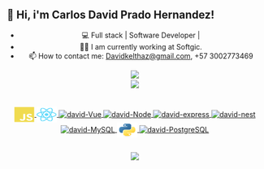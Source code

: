 
## 👋 Hi, i'm Carlos David Prado Hernandez!
<div align="center">


- 💻 Full stack | Software Developer |
- 👩‍💻 I am currently working at Softgic.
- 📫 How to contact me: Davidkelthaz@gmail.com, +57 3002773469
</div>


<div align="center">
<a href="https://github.com/kelthaz">

<img height="200em" src="https://github-readme-stats.vercel.app/api?username=kelthaz&show_icons=true&theme=blueberry&include_all_commits=true&count_private=true"/>
<br>
<img height="ediem" src="https://github-readme-stats.vercel.app/api/top-langs/?username=kelthaz&layout=compact&langs_count=7&theme=blueberry"/>
</div>
<div style="display: inline_block">
<br>
<br>
<div align="center">
<img align="center" alt="david-Js" height="30" width="40" src="https://raw.githubusercontent.com/devicons/devicon/master/icons/javascript/javascript-plain.svg">
<img align="center" alt="david-react" height="30" width="40" src="https://raw.githubusercontent.com/devicons/devicon/master/icons/react/react-original.svg">
<img align="center" alt="david-Vue" height="30" width="40" src="https://cdn.jsdelivr.net/gh/devicons/devicon/icons/vuejs/vuejs-original.svg">
<img align="center" alt="david-Node" height="30" width="40" src="https://cdn.jsdelivr.net/gh/devicons/devicon/icons/nodejs/nodejs-original.svg">
<img align="center" alt="david-express" height="30" width="40" src="https://cdn.jsdelivr.net/gh/devicons/devicon/icons/express/express-original.svg">
<img align="center" alt="david-nest" height="30" width="40" src="https://cdn.jsdelivr.net/gh/devicons/devicon/icons/nestjs/nestjs-original.svg">
<img align="center" alt="david-MySQL" height="30" width="40" src="https://cdn.jsdelivr.net/gh/devicons/devicon/icons/mysql/mysql-original.svg">
<img align="center" alt="david-Python" height="30" width="40" src="https://raw.githubusercontent.com/devicons/devicon/master/icons/python/python-original.svg">
<img align="center" alt="david-PostgreSQL" height="30" width="40" src="https://cdn.jsdelivr.net/gh/devicons/devicon/icons/postgresql/postgresql-original.svg">
</div>

##

<div align="center">
<a href="https://www.linkedin.com/in/kelthaz" target="_blank"><img src="https://img.shields.io/badge/-LinkedIn-%230077B5?style=for-the-badge&logo=linkedin&logoColor=white" target="_blank"></a>

</div>
